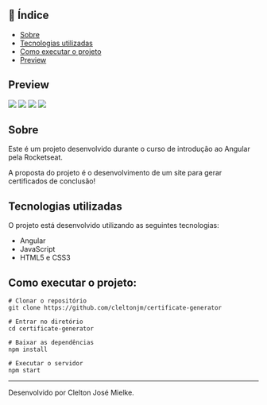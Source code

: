 ## :notebook: Índice

* [Sobre](#Sobre)
* [Tecnologias utilizadas](#tec)
* [Como executar o projeto](#exec)
* [Preview](#preview)

## Preview
![](https://github.com/cleltonjm/certificate-generator/.github/home.jpg)
![](https://github.com/cleltonjm/certificate-generator/.github/create.jpg)
![](https://github.com/cleltonjm/certificate-generator/.github/certificate.jpg)
![](https://github.com/cleltonjm/certificate-generator/.github/list.jpg)

## Sobre
Este é um projeto desenvolvido durante o curso de introdução ao Angular pela Rocketseat.

A proposta do projeto é o desenvolvimento de um site para gerar certificados de conclusão!

## Tecnologias utilizadas<a name="tec" />
O projeto está desenvolvido utilizando as seguintes tecnologias:

* Angular
* JavaScript
* HTML5 e CSS3

## Como executar o projeto:<a name="exec" />
```
# Clonar o repositório
git clone https://github.com/cleltonjm/certificate-generator

# Entrar no diretório
cd certificate-generator

# Baixar as dependências
npm install

# Executar o servidor
npm start
```
-----
Desenvolvido por Clelton José Mielke.